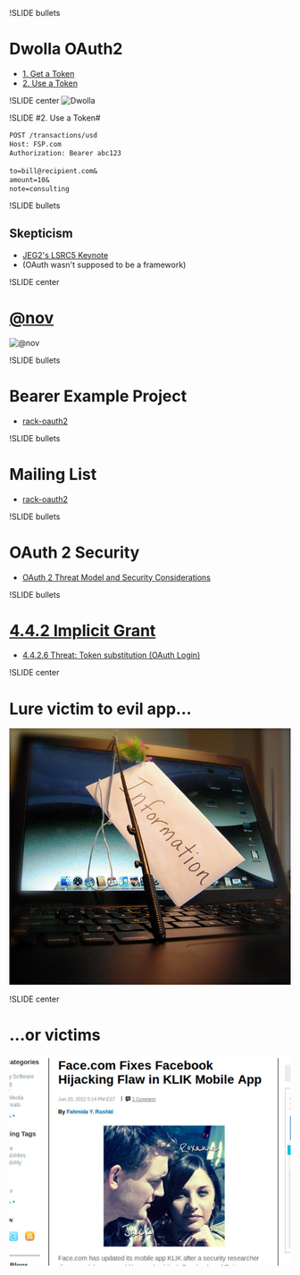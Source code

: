 !SLIDE bullets
# Dwolla OAuth2
* [1. Get a Token](https://developers.dwolla.com/dev/pages/auth#oauth-token)
* [2. Use a Token](https://developers.dwolla.com/dev/docs/transactions/send)

!SLIDE center
![Dwolla](oauth-dwolla.png)

!SLIDE
#2. Use a Token#

	POST /transactions/usd
	Host: FSP.com
	Authorization: Bearer abc123

	to=bill@recipient.com&
	amount=10&
	note=consulting

!SLIDE bullets
## Skepticism
* [JEG2's LSRC5 Keynote](http://www.slideshare.net/JamesEdwardGrayII/a-dickens-of-a-keynote)
* (OAuth wasn't supposed to be a framework)

!SLIDE center
# [@nov](https://twitter.com/nov)
![@nov](nov.jpg)

!SLIDE bullets
# Bearer Example Project
* [rack-oauth2](https://github.com/nov/rack-oauth2-sample)

!SLIDE bullets
# Mailing List
* [rack-oauth2](https://groups.google.com/forum/?fromgroups#!forum/rack-oauth2)

!SLIDE bullets
# OAuth 2 Security 
* [OAuth 2 Threat Model and Security Considerations](http://tools.ietf.org/html/rfc6819)

!SLIDE bullets
# [4.4.2 Implicit Grant](http://tools.ietf.org/html/rfc6819#section-4.4.2)
* [4.4.2.6 Threat: Token substitution (OAuth Login)](http://tools.ietf.org/html/rfc6819#section-4.4.2.6)

!SLIDE center
# Lure victim to evil app...
![Evil](660px-Phishing.JPG)

!SLIDE center
# ...or victims
![Face](face_640.jpg)

